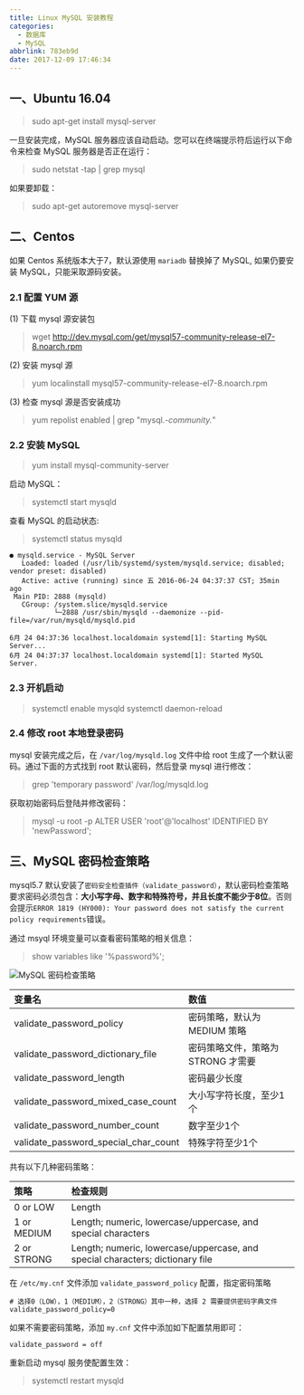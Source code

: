 ```yaml
---
title: Linux MySQL 安装教程
categories: 
  - 数据库
  - MySQL
abbrlink: 783eb9d
date: 2017-12-09 17:46:34
---
```


## 一、Ubuntu 16.04

>sudo apt-get install mysql-server

一旦安装完成，MySQL 服务器应该自动启动。您可以在终端提示符后运行以下命令来检查 MySQL 服务器是否正在运行：

>sudo netstat -tap | grep mysql

如果要卸载：

>sudo apt-get autoremove mysql-server

## 二、Centos

如果 Centos 系统版本大于7，默认源使用 `mariadb` 替换掉了 MySQL, 如果仍要安装 MySQL，只能采取源码安装。

### 2.1 配置 YUM 源

(1) 下载 mysql 源安装包

>wget http://dev.mysql.com/get/mysql57-community-release-el7-8.noarch.rpm

(2)  安装 mysql 源

>yum localinstall mysql57-community-release-el7-8.noarch.rpm

(3) 检查 mysql 源是否安装成功

>yum repolist enabled | grep "mysql.*-community.*"

### 2.2 安装 MySQL

>yum install mysql-community-server

启动 MySQL：

>systemctl start mysqld


查看 MySQL 的启动状态:

>systemctl status mysqld

```shell
● mysqld.service - MySQL Server
   Loaded: loaded (/usr/lib/systemd/system/mysqld.service; disabled; vendor preset: disabled)
   Active: active (running) since 五 2016-06-24 04:37:37 CST; 35min ago
 Main PID: 2888 (mysqld)
   CGroup: /system.slice/mysqld.service
           └─2888 /usr/sbin/mysqld --daemonize --pid-file=/var/run/mysqld/mysqld.pid

6月 24 04:37:36 localhost.localdomain systemd[1]: Starting MySQL Server...
6月 24 04:37:37 localhost.localdomain systemd[1]: Started MySQL Server.
```
### 2.3 开机启动

>systemctl enable mysqld
>systemctl daemon-reload

### 2.4 修改 root 本地登录密码

mysql 安装完成之后，在 `/var/log/mysqld.log` 文件中给 root 生成了一个默认密码。通过下面的方式找到 root 默认密码，然后登录 mysql 进行修改：

>grep 'temporary password' /var/log/mysqld.log

获取初始密码后登陆并修改密码：

> mysql -u root -p
> ALTER USER 'root'@'localhost' IDENTIFIED BY 'newPassword'; 

## 三、MySQL 密码检查策略

mysql5.7 默认安装了`密码安全检查插件（validate_password）`，默认密码检查策略要求密码必须包含：**大小写字母、数字和特殊符号，并且长度不能少于8位**。否则会提示`ERROR 1819 (HY000): Your password does not satisfy the current policy requirements`错误。

通过 msyql 环境变量可以查看密码策略的相关信息：

> show variables like '%password%';

![MySQL 密码检查策略](https://cdn.jsdelivr.net/gh/jitwxs/cdn/blog/posts/201805/20180511010542698.png)

| 变量名| 数值 |
|:------------- |:-------------|
| validate_password_policy | 密码策略，默认为 MEDIUM 策略 |
| validate_password_dictionary_file | 密码策略文件，策略为 STRONG 才需要 |
| validate_password_length | 密码最少长度 |
| validate_password_mixed_case_count | 大小写字符长度，至少1个 |
| validate_password_number_count | 数字至少1个 |
| validate_password_special_char_count | 特殊字符至少1个  |

共有以下几种密码策略：

| 策略 | 检查规则 |
|:------------- |:-------------|
| 0 or LOW | Length |
| 1 or MEDIUM | Length; numeric, lowercase/uppercase, and special characters |
| 2 or STRONG | Length; numeric, lowercase/uppercase, and special characters; dictionary file |

在 `/etc/my.cnf` 文件添加 `validate_password_policy` 配置，指定密码策略

```shell
# 选择0（LOW），1（MEDIUM），2（STRONG）其中一种，选择 2 需要提供密码字典文件
validate_password_policy=0
```

如果不需要密码策略，添加 `my.cnf` 文件中添加如下配置禁用即可：

```
validate_password = off
```

重新启动 mysql 服务使配置生效：

>systemctl restart mysqld
